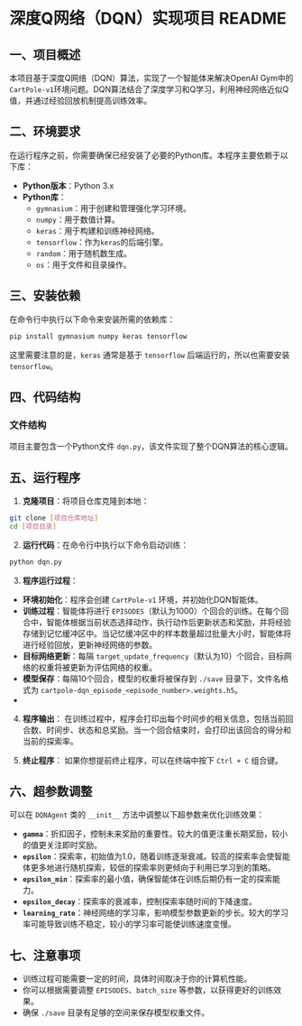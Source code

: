 # 深度Q网络（DQN）实现项目 README

## 一、项目概述
本项目基于深度Q网络（DQN）算法，实现了一个智能体来解决OpenAI Gym中的`CartPole-v1`环境问题。DQN算法结合了深度学习和Q学习，利用神经网络近似Q值，并通过经验回放机制提高训练效率。

## 二、环境要求
在运行程序之前，你需要确保已经安装了必要的Python库。本程序主要依赖于以下库：
- **Python版本**：Python 3.x
- **Python库**：
    - `gymnasium`：用于创建和管理强化学习环境。
    - `numpy`：用于数值计算。
    - `keras`：用于构建和训练神经网络。
    - `tensorflow`：作为`keras`的后端引擎。
    - `random`：用于随机数生成。
    - `os`：用于文件和目录操作。

## 三、安装依赖
在命令行中执行以下命令来安装所需的依赖库：
```bash
pip install gymnasium numpy keras tensorflow
```
这里需要注意的是，`keras` 通常是基于 `tensorflow` 后端运行的，所以也需要安装 `tensorflow`。

## 四、代码结构
### 文件结构
项目主要包含一个Python文件 `dqn.py`，该文件实现了整个DQN算法的核心逻辑。

## 五、运行程序
1. **克隆项目**：将项目仓库克隆到本地：
```bash
git clone [项目仓库地址]
cd [项目目录]
```
2. **运行代码**：在命令行中执行以下命令启动训练：
```bash
python dqn.py
```
3. **程序运行过程**：
- **环境初始化**：程序会创建 `CartPole-v1` 环境，并初始化DQN智能体。
- **训练过程**：智能体将进行 `EPISODES`（默认为1000）个回合的训练。在每个回合中，智能体根据当前状态选择动作，执行动作后更新状态和奖励，并将经验存储到记忆缓冲区中。当记忆缓冲区中的样本数量超过批量大小时，智能体将进行经验回放，更新神经网络的参数。
- **目标网络更新**：每隔 `target_update_frequency`（默认为10）个回合，目标网络的权重将被更新为评估网络的权重。
- **模型保存**：每隔10个回合，模型的权重将被保存到 `./save` 目录下，文件名格式为 `cartpole-dqn_episode_<episode_number>.weights.h5`。
- 
4. **程序输出**：
在训练过程中，程序会打印出每个时间步的相关信息，包括当前回合数、时间步、状态和总奖励。当一个回合结束时，会打印出该回合的得分和当前的探索率。

5. **终止程序**：
如果你想提前终止程序，可以在终端中按下 `Ctrl + C` 组合键。


## 六、超参数调整
可以在 `DQNAgent` 类的 `__init__` 方法中调整以下超参数来优化训练效果：
- **`gamma`**：折扣因子，控制未来奖励的重要性。较大的值更注重长期奖励，较小的值更关注即时奖励。
- **`epsilon`**：探索率，初始值为1.0，随着训练逐渐衰减。较高的探索率会使智能体更多地进行随机探索，较低的探索率则更倾向于利用已学习到的策略。
- **`epsilon_min`**：探索率的最小值，确保智能体在训练后期仍有一定的探索能力。
- **`epsilon_decay`**：探索率的衰减率，控制探索率随时间的下降速度。
- **`learning_rate`**：神经网络的学习率，影响模型参数更新的步长。较大的学习率可能导致训练不稳定，较小的学习率可能使训练速度变慢。

## 七、注意事项
- 训练过程可能需要一定的时间，具体时间取决于你的计算机性能。
- 你可以根据需要调整 `EPISODES`、`batch_size` 等参数，以获得更好的训练效果。
- 确保 `./save` 目录有足够的空间来保存模型权重文件。 